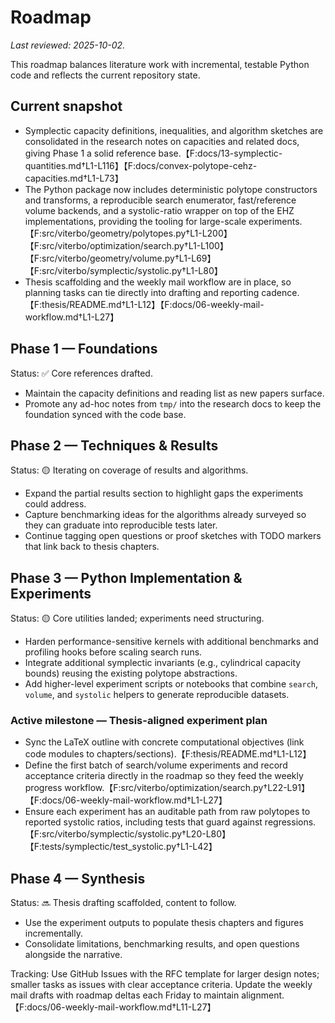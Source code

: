 # Roadmap

_Last reviewed: 2025-10-02._

This roadmap balances literature work with incremental, testable Python code and reflects the current repository state.

## Current snapshot
- Symplectic capacity definitions, inequalities, and algorithm sketches are consolidated in the research notes on capacities and related docs, giving Phase 1 a solid reference base.【F:docs/13-symplectic-quantities.md†L1-L116】【F:docs/convex-polytope-cehz-capacities.md†L1-L73】
- The Python package now includes deterministic polytope constructors and transforms, a reproducible search enumerator, fast/reference volume backends, and a systolic-ratio wrapper on top of the EHZ implementations, providing the tooling for large-scale experiments.【F:src/viterbo/geometry/polytopes.py†L1-L200】【F:src/viterbo/optimization/search.py†L1-L100】【F:src/viterbo/geometry/volume.py†L1-L69】【F:src/viterbo/symplectic/systolic.py†L1-L80】
- Thesis scaffolding and the weekly mail workflow are in place, so planning tasks can tie directly into drafting and reporting cadence.【F:thesis/README.md†L1-L12】【F:docs/06-weekly-mail-workflow.md†L1-L27】

## Phase 1 — Foundations
Status: ✅ Core references drafted.
- Maintain the capacity definitions and reading list as new papers surface.
- Promote any ad-hoc notes from `tmp/` into the research docs to keep the foundation synced with the code base.

## Phase 2 — Techniques & Results
Status: 🟡 Iterating on coverage of results and algorithms.
- Expand the partial results section to highlight gaps the experiments could address.
- Capture benchmarking ideas for the algorithms already surveyed so they can graduate into reproducible tests later.
- Continue tagging open questions or proof sketches with TODO markers that link back to thesis chapters.

## Phase 3 — Python Implementation & Experiments
Status: 🟡 Core utilities landed; experiments need structuring.
- Harden performance-sensitive kernels with additional benchmarks and profiling hooks before scaling search runs.
- Integrate additional symplectic invariants (e.g., cylindrical capacity bounds) reusing the existing polytope abstractions.
- Add higher-level experiment scripts or notebooks that combine `search`, `volume`, and `systolic` helpers to generate reproducible datasets.

### Active milestone — Thesis-aligned experiment plan
- Sync the LaTeX outline with concrete computational objectives (link code modules to chapters/sections).【F:thesis/README.md†L1-L12】
- Define the first batch of search/volume experiments and record acceptance criteria directly in the roadmap so they feed the weekly progress workflow.【F:src/viterbo/optimization/search.py†L22-L91】【F:docs/06-weekly-mail-workflow.md†L1-L27】
- Ensure each experiment has an auditable path from raw polytopes to reported systolic ratios, including tests that guard against regressions.【F:src/viterbo/symplectic/systolic.py†L20-L80】【F:tests/symplectic/test_systolic.py†L1-L42】

## Phase 4 — Synthesis
Status: 🔜 Thesis drafting scaffolded, content to follow.
- Use the experiment outputs to populate thesis chapters and figures incrementally.
- Consolidate limitations, benchmarking results, and open questions alongside the narrative.

Tracking: Use GitHub Issues with the RFC template for larger design notes; smaller tasks as issues with clear acceptance criteria. Update the weekly mail drafts with roadmap deltas each Friday to maintain alignment.【F:docs/06-weekly-mail-workflow.md†L11-L27】
